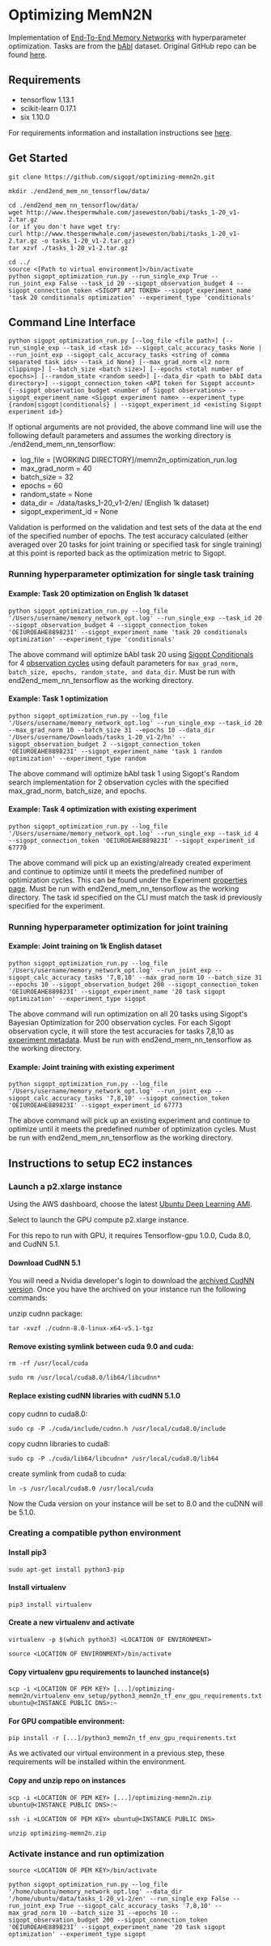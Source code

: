 # Optimizing MemN2N

Implementation of [End-To-End Memory Networks](http://arxiv.org/abs/1503.08895) with hyperparameter optimization. Tasks are from the [bAbl](http://arxiv.org/abs/1502.05698) dataset. Original GitHub repo can be found [here](https://github.com/domluna/memn2n).

## Requirements

* tensorflow 1.13.1
* scikit-learn 0.17.1
* six 1.10.0

For requirements information and installation instructions see [here](./virtual_env_setup/README.md).

## Get Started

```
git clone https://github.com/sigopt/optimizing-memn2n.git

mkdir ./end2end_mem_nn_tensorflow/data/

cd ./end2end_mem_nn_tensorflow/data/
wget http://www.thespermwhale.com/jaseweston/babi/tasks_1-20_v1-2.tar.gz
(or if you don't have wget try:
curl http://www.thespermwhale.com/jaseweston/babi/tasks_1-20_v1-2.tar.gz -o tasks_1-20_v1-2.tar.gz)
tar xzvf ./tasks_1-20_v1-2.tar.gz

cd ../
source <[Path to virtual environment]>/bin/activate
python sigopt_optimization_run.py --run_single_exp True --run_joint_exp False --task_id 20 --sigopt_observation_budget 4 --sigopt_connection_token <SIGOPT API TOKEN> --sigopt_experiment_name 'task 20 conditionals optimization' --experiment_type 'conditionals'
```

## Command Line Interface

`python sigopt_optimization_run.py [--log_file <file path>] {--run_single_exp --task_id <task id> --sigopt_calc_accuracy_tasks None | --run_joint_exp --sigopt_calc_accuracy_tasks <string of comma separated task ids> --task_id None} [--max_grad_norm <l2 norm clipping>] [--batch_size <batch size>] [--epochs <total number of epochs>] [--random_state <random seed>] [--data_dir <path to bAbI data directory>] --sigopt_connection_token <API token for Sigopt account> {--sigopt_observation_budget <number of Sigopt observations> --sigopt_experiment_name <Sigopt experiment name> --experiment_type {random|sigopt|conditionals} | --sigopt_experiment_id <existing Sigopt experiment id>}`  

If optional arguments are not provided, the above command line will use the following default parameters and assumes the working directory is ./end2end_mem_nn_tensorflow:

* log_file = [WORKING DIRECTORY]/memn2n_optimization_run.log
* max_grad_norm = 40
* batch_size = 32
* epochs = 60
* random_state = None
* data_dir = ./data/tasks_1-20_v1-2/en/ (English 1k dataset)
* sigopt_experiment_id = None

Validation is performed on the validation and test sets of the data at the end of the specified number of epochs. The test accuracy calculated (either averaged over 20 tasks for joint training or specified task for single training) at this point is reported back as the optimization metric to Sigopt.

### Running hyperparameter optimization for single task training

#### Example: Task 20 optimization on English 1k dataset

`python sigopt_optimization_run.py --log_file '/Users/username/memory_network_opt.log' --run_single_exp --task_id 20 --sigopt_observation_budget 4 --sigopt_connection_token 'OEIUROEAHE889823I' --sigopt_experiment_name 'task 20 conditionals optimization' --experiment_type 'conditionals'`

The above command will optimize bAbI task 20 using [Sigopt Conditionals](https://app.sigopt.com/docs/overview/conditionals) for 4 [observation cycles](https://app.sigopt.com/docs/overview/optimization) using default parameters for `max_grad_norm, batch_size, epochs, random_state, and data_dir`. Must be run with end2end_mem_nn_tensorflow as the working directory.

#### Example: Task 1 optimization

`python sigopt_optimization_run.py --log_file '/Users/username/memory_network_opt.log' --run_single_exp --task_id 20 --max_grad_norm 10 --batch_size 31 --epochs 10 --data_dir '/Users/username/Downloads/tasks_1-20_v1-2/hn' --sigopt_observation_budget 2 --sigopt_connection_token 'OEIUROEAHE889823I' --sigopt_experiment_name 'task 1 random optimization' --experiment_type random`

The above command will optimize bAbI task 1 using Sigopt's Random search implementation for 2 observation cycles with the specified max_grad_norm, batch_size, and epochs.

#### Example: Task 4 optimization with existing experiment

`python sigopt_optimization_run.py --log_file '/Users/username/memory_network_opt.log' --run_single_exp --task_id 4 --sigopt_connection_token 'OEIUROEAHE889823I' --sigopt_experiment_id 67770`

The above command will pick up an existing/already created experiment and continue to optimize until it meets the predefined number of optimization cycles. This can be found under the Experiment [properties page](https://app.sigopt.com/experiment/43973/properties). Must be run with end2end_mem_nn_tensorflow as the working directory. The task id specified on the CLI must match the task id previously specified for the experiment.

### Running hyperparameter optimization for joint training

#### Example: Joint training on 1k English dataset

`python sigopt_optimization_run.py --log_file '/Users/username/memory_network_opt.log' --run_joint_exp --sigopt_calc_accuracy_tasks '7,8,10' --max_grad_norm 10 --batch_size 31 --epochs 10 --sigopt_observation_budget 200 --sigopt_connection_token 'OEIUROEAHE889823I' --sigopt_experiment_name '20 task sigopt optimization' --experiment_type sigopt`

The above command will run optimization on all 20 tasks using Sigopt's Bayesian Optimization for 200 observation cycles. For each Sigopt observation cycle, it will store the test accuracies for tasks 7,8,10 as [experiment metadata](https://app.sigopt.com/docs/objects/metadata). Must be run with end2end_mem_nn_tensorflow as the working directory.

#### Example: Joint training with existing experiment

`python sigopt_optimization_run.py --log_file '/Users/username/memory_network_opt.log' --run_joint_exp --sigopt_calc_accuracy_tasks '7,8,10' --sigopt_connection_token 'OEIUROEAHE889823I' --sigopt_experiment_id 67773`

The above command will pick up an existing experiment and continue to optimize until it meets the predefined number of optimization cycles. Must be run with end2end_mem_nn_tensorflow as the working directory.

## Instructions to setup EC2 instances

### Launch a p2.xlarge instance

Using the AWS dashboard, choose the latest [Ubuntu Deep Learning AMI](https://aws.amazon.com/marketplace/pp/B077GCH38C).

Select to launch the GPU compute p2.xlarge instance.

For this repo to run with GPU, it requires Tensorflow-gpu 1.0.0, Cuda 8.0, and CudNN 5.1.

#### Download CudNN 5.1

You will need a Nvidia developer's login to download the [archived CudNN version](https://developer.nvidia.com/compute/machine-learning/cudnn/secure/v5.1/prod_20161129/8.0/cudnn-8.0-linux-x64-v5.1-tgz). Once you have the archived on your instance run the following commands:

unzip cudnn package:

`tar -xvzf ./cudnn-8.0-linux-x64-v5.1-tgz`

#### Remove existing symlink between cuda 9.0 and cuda:

`rm -rf /usr/local/cuda`

`sudo rm /usr/local/cuda8.0/lib64/libcudnn*`

#### Replace existing cudNN libraries with cudNN 5.1.0

copy cudnn to cuda8.0:

`sudo cp -P ./cuda/include/cudnn.h /usr/local/cuda8.0/include`

copy cudnn libraries to cuda8:

`sudo cp -P ./cuda/lib64/libcudnn* /usr/local/cuda8.0/lib64`

create symlink from cuda8 to cuda:

`ln -s /usr/local/cuda8.0 /usr/local/cuda`

Now the Cuda version on your instance will be set to 8.0 and the cuDNN will be 5.1.0.

### Creating a compatible python environment

#### Install pip3

`sudo apt-get install python3-pip`

#### Install virtualenv

`pip3 install virtualenv`

#### Create a new virtualenv and activate

`virtualenv -p $(which python3) <LOCATION OF ENVIRONMENT>`

`source <LOCATION OF ENVIRONMENT>/bin/activate`

#### Copy virtualenv gpu requirements to launched instance(s)

`scp -i <LOCATION OF PEM KEY> [...]/optimizing-memn2n/virtualenv_env_setup/python3_memn2n_tf_env_gpu_requirements.txt ubuntu@<INSTANCE PUBLIC DNS>:~`

#### For GPU compatible environment:

`pip install -r [...]/python3_memn2n_tf_env_gpu_requirements.txt`

As we activated our virtual environment in a previous step, these requirements will be installed within the environment.

#### Copy and unzip repo on instances

`scp -i <LOCATION OF PEM KEY> [...]/optimizing-memn2n.zip ubuntu@<INSTANCE PUBLIC DNS>:~`

`ssh -i <LOCATION OF PEM KEY> ubuntu@<INSTANCE PUBLIC DNS>`

`unzip optimizing-memn2n.zip`

### Activate instance and run optimization

`source <LOCATION OF PEM KEY>/bin/activate`

`python sigopt_optimization_run.py --log_file '/home/ubuntu/memory_network_opt.log' --data_dir '/home/ubuntu/data/tasks_1-20_v1-2/en' --run_single_exp False --run_joint_exp True --sigopt_calc_accuracy_tasks '7,8,10' --max_grad_norm 10 --batch_size 31 --epochs 10 --sigopt_observation_budget 200 --sigopt_connection_token 'OEIUROEAHE889823I' --sigopt_experiment_name '20 task sigopt optimization' --experiment_type sigopt`
